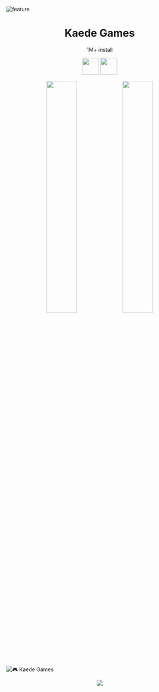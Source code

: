 ![feature](https://user-images.githubusercontent.com/55743370/223031613-9c2b32cf-a889-45b0-b35d-47d6bf5283de.png)

<!-- <p align="center">
  <a href="https://games.kaedeee.com"><img src="https://user-images.githubusercontent.com/55743370/223031613-9c2b32cf-a889-45b0-b35d-47d6bf5283de.png" width="100px;" /></a>
</p> -->

<h1 align="center">Kaede Games</h1>
<p align="center">1M+ install</p>

<p align="center">
  <a href="https://bit.ly/kaedapple"><img src="https://user-images.githubusercontent.com/55743370/167287228-998174e7-6b66-4725-b9eb-0ba3e894769b.png" height="45px;"/></a>
  <a href="https://bit.ly/kaedroid"><img src="https://user-images.githubusercontent.com/55743370/167287231-46761cba-3f9c-4a49-9a6b-dd61ee086d7e.png" height="45px;"/></a>
</p>

<!-- ![](https://play-lh.googleusercontent.com/IpWyp8IXKj2sC3LWqynnFQF5UR-GIV51zFA-ELF1gMcaek1b9DFIjctkp-Zr9_xQjmiW=w1440-h620)
<h2 align="center">University App</h2>
<p align="center">
  🏆 Top Edu App #94
</p> -->

<p align="center">
  <a href="https://games.kaedeee.com"><img src="https://user-images.githubusercontent.com/55743370/223034184-a7a18748-13bf-4f36-8b8e-59084f8a0f09.gif" width="40%;"/></a>
  <a href="https://games.kaedeee.com"><img src="https://user-images.githubusercontent.com/55743370/223926248-579afc5f-2bcf-4826-b84c-979a003afb0c.gif" width="40%;"/></a>
</p>

![🎮 Kaede Games](https://img.shields.io/badge/🎮%20Kaede%20Games-white.svg?style=for-the-badge&logoColor=white&labelColor=white)


<p align="center">
  <a href="https://skillicons.dev">
    <img src="https://skillicons.dev/icons?i=arduino,blender,bootstrap,cs,css,dart,devto,discord,eclipse,emacs,figma,firebase,flask,flutter,gcp,github,html,instagram,js,jest,lua,md,mysql,nginx,nodejs,ps,py,raspberrypi,react,swift,twitter,ts,unity,vim,visualstudio,vscode,wordpress," />
  </a>
</p>

